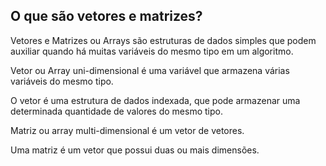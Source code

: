 ## O que são vetores e matrizes?

Vetores e Matrizes ou Arrays são estruturas de dados simples que podem auxiliar quando há 
muitas variáveis do mesmo tipo em um algoritmo.

Vetor ou Array uni-dimensional é uma variável que armazena várias variáveis do mesmo tipo.

O vetor é uma estrutura de dados indexada, que pode armazenar uma determinada quantidade 
de valores do mesmo tipo.

Matriz ou array multi-dimensional é um vetor de vetores.

Uma matriz é um vetor que possui duas ou mais dimensões.